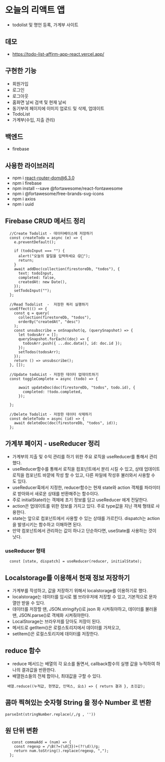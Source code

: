 # 오늘의  리액트 앱
- todolist 및 명언 등록, 가계부 사이트

## 데모
- https://todo-list-affirm-app-react.vercel.app/

## 구현한 기능
- 회원가입
- 로그인
- 로그아웃
- 홈화면 날씨 검색 및 현재 날씨
- 동기부여 페이지에 이미지 업로드 및 삭제, 업데이트
- TodoList
- 가계부(수입, 지출 관리)

## 백엔드
- firebase

## 사용한 라이브러리
- npm i react-router-dom@6.3.0
- npm i firebase
- npm install --save @fortawesome/react-fontawesome
- npm i @fortawesome/free-brands-svg-icons
- npm i axios
- npm i uuid

## Firebase CRUD 메서드 정리
```
  //Create Todolist - 데이터베이스에 저장하기
  const createTodo = async (e) => {
    e.preventDefault();

    if (todoInput === "") {
      alert("오늘의 할일을 입력하세요 😝🚀");
      return;
    }
    await addDoc(collection(firestoreDb, "todos"), {
      text: todoInput,
      completed: false,
      createdAt: new Date(),
    });
    setTodoInput("");
  };

  //Read Todolist  -  저장한 쿼리 실행하기
  useEffect(() => {
    const q = query(
      collection(firestoreDb, "todos"),
      orderBy("createdAt", "desc")
    );
    const unsubscribe = onSnapshot(q, (querySnapshot) => {
      let todosArr = [];
      querySnapshot.forEach((doc) => {
        todosArr.push({ ...doc.data(), id: doc.id });
      });
      setTodos(todosArr);
    });
    return () => unsubscribe();
  }, []);

  //Update todoList - 저장한 데이터 업데이트하기
  const toggleComplete = async (todo) => {
    
      await updateDoc(doc(firestoreDb, "todos", todo.id), {
        completed: !todo.completed,
      });
    
  };

  //Delete Todolist - 저장한 데이터 삭제하기
  const deleteTodo = async (id) => {
    await deleteDoc(doc(firestoreDb, "todos", id));
  };

```

## 가계부 페이지 - useReducer 정리
- 가계부의 지출 및 수익 관리를 하기 위한 주요 로직을 useReducer를 통해서 관리 했다. 
- useReducer함수를 통해서 로직을 컴포넌트에서 분리 시킬 수 있고, 상태 업데이트 로직을 컴포넌트 바깥에 작성 할 수 있고, 다른 파일에 작성후 불러와서 사용할 수 도 있다. 
- useReducer훅에서 지정한, reducer함수는 현재 state와 action 객체를 파라미터로 받아와서 새로운 상태를 반환해주는 함수이다. 
- 주로 initialState라는 객체에 초기 정보를 담고 useReducer 에게 전달한다.
- action은 업데이트를 위한 정보를 가지고 있다. 주로 type값을 지닌 객체 형태로 사용한다. 
- state는 앞으로 컴포넌트에서 사용할 수 있는 상태를 가르킨다. dispatch는 action을 발생시키는 함수하고 이해하면 된다. 
- 만약 컴포넌트에서 관리하는 값이 하나고 단순하다면, useState를 사용하는 것이 낫다.

### useReducer 형태
```
  const [state, dispatch] = useReducer(reducer, initialState);

```

## Localstorage를 이용해서 현재 정보 저장하기
- 가계부를 작성하고, 값을 저장하기 위해서 localstorage를 이용하기로 했다. 
- localstorage는 데이터를 임시로 웹 브라우저에 저장할 수 있고, 기본적으로 문자열만 받을 수 있다.
- 데이터를 저장할 땐, JSON.stringify()로 json 화 시켜줘야하고, 데이터를 불러올땐, JSON.parse()로 객체화 시켜줘야한다. 
- LocalStorage는 브라우저를 닫아도 저장이 된다.
- 메서드로 getItem()은 로컬스토리지에서 데이터를 가져오고,
- setItem()은 로컬스토리지에 데이터를 저장한다. 


## reduce 함수
- reduce 메서드는 배열의 각 요소를 돌면서, callback함수의 실행 값을 누적하여 하나의 결과값을 반환한다. 
- 배열원소들의 전체 합이나, 최대값을 구할 수 있다. 

```
 배열.reduce((누적값, 현잿값, 인덱스, 요소) => { return 결과 }, 초깃값);

```


## 콤마 찍혀있는 숫자형 String 을 정수 Number 로 변환

```
parseInt(stringNumber.replace(/,/g , ''))

```

## 원 단위 변환
   
```
   const commaAdd = (num) => {
    const regexp = /\B(?=(\d{3})+(?!\d))/g;
    return num.toString().replace(regexp, ",");
  };

```
